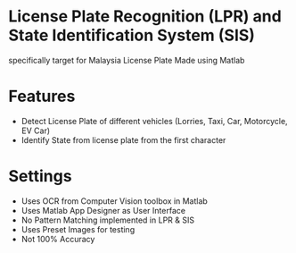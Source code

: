 # License Plate Recognition (LPR) and State Identification System (SIS)
specifically target for Malaysia License Plate
Made using Matlab

# Features
- Detect License Plate of different vehicles (Lorries, Taxi, Car, Motorcycle, EV Car)
- Identify State from license plate from the first character

# Settings
- Uses OCR from Computer Vision toolbox in Matlab
- Uses Matlab App Designer as User Interface
- No Pattern Matching implemented in LPR & SIS
- Uses Preset Images for testing
- Not 100% Accuracy
